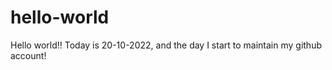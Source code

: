# hello-world
Hello world!! Today is 20-10-2022, and the day I start to maintain my github account!
